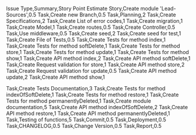 Issue Type,Summary,Story Point Estimate
Story,Create module 'Lead-Sources',0.5
Task,Create new Branch,0.5
Task,Planning,2
Task,Create Specifications,2
Task,Create List of error codes,1
Task,Create migration,1
Task,Create Model,1
Task,Create routes,0.5
Task,Create Controller,0.5
Task,Use middleware,0.5
Task,Create seed,2
Task,Create seed for test,1
Task,Create File of Tests,0.5
Task,Create Tests for method index,1
Task,Create Tests for method softDelete,1
Task,Create Tests for method store,1
Task,Create Tests for method update,1
Task,Create Tests for method show,1
Task,Create API method index,2
Task,Create API method softDelete,1
Task,Create Request validation for store,1
Task,Create API method store,2
Task,Create Request validation for update,0.5
Task,Create API method update,2
Task,Create API method show,1

Task,Create Tests Documentation,3
Task,Create Tests for method indexOfSoftDelete,1
Task,Create Tests for method restore,1
Task,Create Tests for method permanentlyDeleted,1
Task,Create module documentation,5
Task,Create API method indexOfSoftDelete,2
Task,Create API method restore,1
Task,Create API method permanentlyDeleted,1
Task,Testing of functions,5
Task,Commit,0.5
Task,Deployment,0.5
Task,CHANGELOG,0.5
Task,Change Version,0.5
Task,Report,0.5
